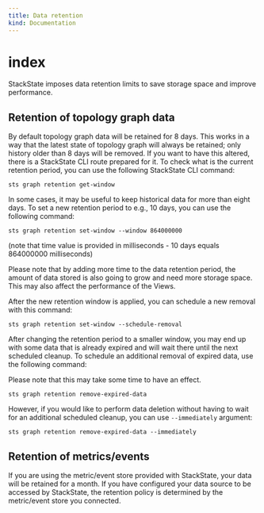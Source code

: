 ```yaml
---
title: Data retention
kind: Documentation
---
```


# index

StackState imposes data retention limits to save storage space and improve performance.

## Retention of topology graph data

By default topology graph data will be retained for 8 days. This works in a way that the latest state of topology graph will always be retained; only history older than 8 days will be removed. If you want to have this altered, there is a StackState CLI route prepared for it. To check what is the current retention period, you can use the following StackState CLI command:

```text
sts graph retention get-window
```

In some cases, it may be useful to keep historical data for more than eight days. To set a new retention period to e.g., 10 days, you can use the following command:

```text
sts graph retention set-window --window 864000000
```

\(note that time value is provided in milliseconds - 10 days equals 864000000 milliseconds\)

Please note that by adding more time to the data retention period, the amount of data stored is also going to grow and need more storage space. This may also affect the performance of the Views.

After the new retention window is applied, you can schedule a new removal with this command:

```text
sts graph retention set-window --schedule-removal
```

After changing the retention period to a smaller window, you may end up with some data that is already expired and will wait there until the next scheduled cleanup. To schedule an additional removal of expired data, use the following command:

Please note that this may take some time to have an effect.

```text
sts graph retention remove-expired-data
```

However, if you would like to perform data deletion without having to wait for an additional scheduled cleanup, you can use `--immediately` argument:

```text
sts graph retention remove-expired-data --immediately
```

## Retention of metrics/events

If you are using the metric/event store provided with StackState, your data will be retained for a month. If you have configured your data source to be accessed by StackState, the retention policy is determined by the metric/event store you connected.

